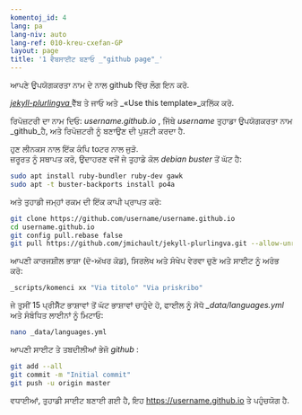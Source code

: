 ```yaml
---
komentoj_id: 4
lang: pa
lang-niv: auto
lang-ref: 010-kreu-cxefan-GP
layout: page
title: '1 ਵੈਬਸਾਈਟ ਬਣਾਓ _"github page"_'
---
```


ਆਪਣੇ ਉਪਯੋਗਕਰਤਾ ਨਾਮ ਦੇ ਨਾਲ github ਵਿੱਚ ਲੌਗ ਇਨ ਕਰੋ.  

 [ _jekyll-plurlingva_ ](https://github.com/jmichault/jekyll-plurlingva)ਵੈੱਬ ਤੇ ਜਾਓ ਅਤੇ _«Use this template»_ਕਲਿੱਕ ਕਰੋ.

ਰਿਪੋਜ਼ਟਰੀ ਦਾ ਨਾਮ ਦਿਓ: _username.github.io_ , ਜਿੱਥੇ _username_ ਤੁਹਾਡਾ ਉਪਯੋਗਕਰਤਾ ਨਾਮ _github_ਹੈ, ਅਤੇ ਰਿਪੋਜ਼ਟਰੀ ਨੂੰ ਬਣਾਉਣ ਦੀ ਪੁਸ਼ਟੀ ਕਰਦਾ ਹੈ.

ਹੁਣ ਲੀਨਕਸ ਨਾਲ ਇੱਕ ਕੰਪਿ toਟਰ ਨਾਲ ਜੁੜੋ.  
ਜ਼ਰੂਰਤ ਨੂੰ ਸਥਾਪਤ ਕਰੋ, ਉਦਾਹਰਣ ਵਜੋਂ ਜੇ ਤੁਹਾਡੇ ਕੋਲ _debian buster_ ਤੋਂ ਘੱਟ ਹੈ:
```bash
sudo apt install ruby-bundler ruby-dev gawk
sudo apt -t buster-backports install po4a
```

ਅਤੇ ਤੁਹਾਡੀ ਜਮ੍ਹਾਂ ਰਕਮ ਦੀ ਇੱਕ ਕਾਪੀ ਪ੍ਰਾਪਤ ਕਰੋ:
```bash
git clone https://github.com/username/username.github.io
cd username.github.io
git config pull.rebase false
git pull https://github.com/jmichault/jekyll-plurlingva.git --allow-unrelated-histories
```

ਆਪਣੀ ਕਾਰਜਸ਼ੀਲ ਭਾਸ਼ਾ (ਦੋ-ਅੱਖਰ ਕੋਡ), ਸਿਰਲੇਖ ਅਤੇ ਸੰਖੇਪ ਵੇਰਵਾ ਚੁਣੋ ਅਤੇ ਸਾਈਟ ਨੂੰ ਅਰੰਭ ਕਰੋ:
```bash
_scripts/komenci xx "Via titolo" "Via priskribo"
```

ਜੇ ਤੁਸੀਂ 15 ਪ੍ਰੀਸੈੱਟ ਭਾਸ਼ਾਵਾਂ ਤੋਂ ਘੱਟ ਭਾਸ਼ਾਵਾਂ ਚਾਹੁੰਦੇ ਹੋ, ਫਾਈਲ ਨੂੰ ਸੋਧੋ _\_data/languages.yml_ ਅਤੇ ਸੰਬੰਧਿਤ ਲਾਈਨਾਂ ਨੂੰ ਮਿਟਾਓ:
```bash
nano _data/languages.yml
```

ਆਪਣੀ ਸਾਈਟ ਤੇ ਤਬਦੀਲੀਆਂ ਭੇਜੋ _github_ :
```bash
git add --all
git commit -m "Initial commit"
git push -u origin master
```

ਵਧਾਈਆਂ, ਤੁਹਾਡੀ ਸਾਈਟ ਬਣਾਈ ਗਈ ਹੈ, ਇਹ https://username.github.io ਤੇ ਪਹੁੰਚਯੋਗ ਹੈ.

